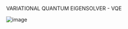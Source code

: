 VARIATIONAL QUANTUM EIGENSOLVER - VQE


![image](https://user-images.githubusercontent.com/82328705/220409134-bdedf704-8af2-4386-8893-dd4f72d699aa.png)
